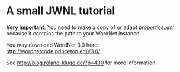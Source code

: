 A small JWNL tutorial
=====================

**Very important**: You need to make a copy of or adapt _properties.xml_ because 
it contains the path to your WordNet instance.

You may download WordNet 3.0 here: <http://wordnetcode.princeton.edu/3.0/>.

See <http://blog.roland-kluge.de/?p=430> for more information.